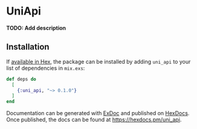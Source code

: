 # UniApi

**TODO: Add description**

## Installation

If [available in Hex](https://hex.pm/docs/publish), the package can be installed
by adding `uni_api` to your list of dependencies in `mix.exs`:

```elixir
def deps do
  [
    {:uni_api, "~> 0.1.0"}
  ]
end
```

Documentation can be generated with [ExDoc](https://github.com/elixir-lang/ex_doc)
and published on [HexDocs](https://hexdocs.pm). Once published, the docs can
be found at <https://hexdocs.pm/uni_api>.

